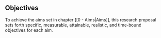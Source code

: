## Objectives


To achieve the aims set in chapter [[0 - Aims|Aims]], this research proposal sets forth specific, measurable, attainable, realistic, and time-bound objectives for each aim.

